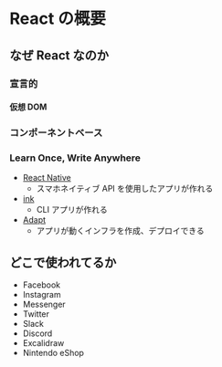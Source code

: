 # React の概要

## なぜ React なのか

### 宣言的

#### 仮想 DOM

### コンポーネントベース

### Learn Once, Write Anywhere

- [React Native](https://reactnative.dev/)
  - スマホネイティブ API を使用したアプリが作れる
- [ink](https://github.com/vadimdemedes/ink)
  - CLI  アプリが作れる
- [Adapt](https://adaptjs.org/)
  - アプリが動くインフラを作成、デプロイできる

## どこで使われてるか


- Facebook
- Instagram
- Messenger
- Twitter
- Slack
- Discord
- Excalidraw
- Nintendo eShop
